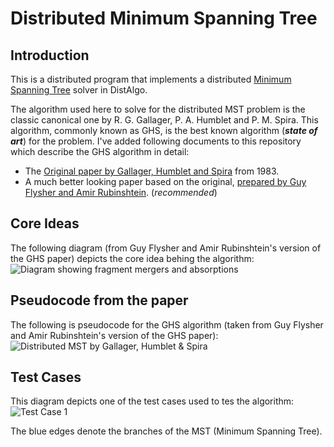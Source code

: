 Distributed Minimum Spanning Tree
=================================

Introduction
------------
This is a distributed program that implements a distributed [Minimum Spanning Tree](https://en.wikipedia.org/wiki/Minimum_spanning_tree) solver in DistAlgo.

The algorithm used here to solve for the distributed MST problem is the classic canonical one by R. G. Gallager, P. A. Humblet and P. M. Spira. This algorithm, commonly known as GHS, is the best known algorithm (***state of art***) for the problem. I've added following documents to this repository which describe the GHS algorithm in detail:
* The [Original paper by Gallager, Humblet and Spira](https://raw.github.com/arjungmenon/DistAlgo/master/Minimum-Spanning-Tree/papers/GHS_original.pdf) from 1983.
* A much better looking paper based on the original, [prepared by Guy Flysher and Amir Rubinshtein](https://raw.github.com/arjungmenon/DistAlgo/master/Minimum-Spanning-Tree/papers/GHS_enhanced.pdf). (*recommended*)

Core Ideas
----------
The following diagram (from Guy Flysher and Amir Rubinshtein's version of the GHS paper) depicts the core idea behing the algorithm:
![Diagram showing fragment mergers and absorptions](https://raw.github.com/arjungmenon/DistAlgo/master/Minimum-Spanning-Tree/img/MST-figure.png)

Pseudocode from the paper
-------------------------
The following is pseudocode for the GHS algorithm (taken from Guy Flysher and Amir Rubinshtein's version of the GHS paper):
![Distributed MST by Gallager, Humblet & Spira](https://raw.github.com/arjungmenon/DistAlgo/master/Minimum-Spanning-Tree/img/MST_algorithm.png)

Test Cases
----------
This diagram depicts one of the test cases used to tes the algorithm:
![Test Case 1](https://raw.github.com/arjungmenon/DistAlgo/master/Minimum-Spanning-Tree/img/test_case_1.png)

The blue edges denote the branches of the MST (Minimum Spanning Tree).
